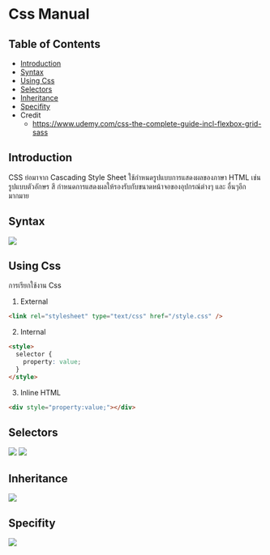 # Css Manual

## Table of Contents

* [Introduction](#introduction)
* [Syntax](#syntax)
* [Using Css](#using-css)
* [Selectors](#selectors)
* [Inheritance](#inheritance)
* [Specifity](#specifity)
* Credit
  * https://www.udemy.com/css-the-complete-guide-incl-flexbox-grid-sass

## Introduction

CSS ย่อมาจาก Cascading Style Sheet ใช้กำหนดรูปแบบการแสดงผลของภาษา HTML เช่น รูปแบบตัวอักษร สี กำหนดการแสดงผลให้รองรับกับขนาดหน้าจอของอุปกรณ์ต่างๆ และ อื่นๆอีกมากมาย

## Syntax

<img src="https://github.com/yuttasakcom/css-manual/blob/master/img/syntax.png">

## Using Css

การเรียกใช้งาน Css

1.  External

```html
<link rel="stylesheet" type="text/css" href="/style.css" />
```

2.  Internal

```html
<style>
  selector {
    property: value;
  }
</style>
```

3.  Inline HTML

```html
<div style="property:value;"></div>
```

## Selectors

<img src="https://github.com/yuttasakcom/css-manual/blob/master/img/selectors.png">

<img src="https://github.com/yuttasakcom/css-manual/blob/master/img/selectors2.png">

## Inheritance

<img src="https://github.com/yuttasakcom/css-manual/blob/master/img/inheritance.png">

## Specifity

<img src="https://github.com/yuttasakcom/css-manual/blob/master/img/specifity.png">
